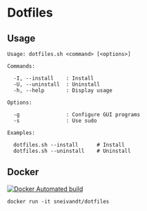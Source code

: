 # Dotfiles
## Usage
```
Usage: dotfiles.sh <command> [<options>]

Commands:

  -I, --install    : Install
  -U, --uninstall  : Uninstall
  -h, --help       : Display usage

Options:

  -g               : Configure GUI programs
  -s               : Use sudo

Examples:

  dotfiles.sh --install      # Install
  dotfiles.sh --uninstall    # Uninstall
```
## Docker
[![Docker Automated build](https://img.shields.io/docker/automated/sneivandt/dotfiles.svg)](https://hub.docker.com/r/sneivandt/dotfiles/)
```
docker run -it sneivandt/dotfiles
```
